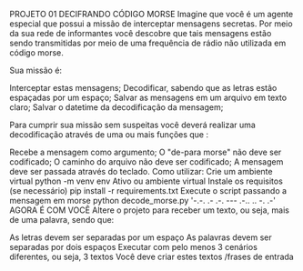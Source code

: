 PROJETO 01
DECIFRANDO CÓDIGO MORSE
Imagine que você é um agente especial que possui a missão de interceptar mensagens secretas. Por meio da sua rede de informantes você descobre que tais mensagens estão sendo transmitidas por meio de uma frequência de rádio não utilizada em código morse.



Sua missão é:

Interceptar estas mensagens;
Decodificar, sabendo que as letras estão espaçadas por um espaço;
Salvar as mensagens em um arquivo em texto claro;
Salvar o datetime da decodificação da mensagem;


Para cumprir sua missão sem suspeitas você deverá realizar uma decodificação através de uma ou mais funções que :

Recebe a mensagem como argumento;
O "de-para morse" não deve ser codificado;
O caminho do arquivo não deve ser codificado;
A mensagem deve ser passada através do teclado.
Como utilizar:
Crie um ambiente virtual
python -m venv env
Ativo ou ambiente virtual
Instale os requisitos (se necessário)
pip install -r requirements.txt
Execute o script passando a mensagem em morse
python decode_morse.py '-.-. .- .-. --- .-.. .. -. .-'
AGORA É COM VOCÊ
Altere o projeto para receber um texto, ou seja, mais de uma palavra, sendo que:

As letras devem ser separadas por um espaço
As palavras devem ser separadas por dois espaços
Executar com pelo menos 3 cenários diferentes, ou seja, 3 textos
Você deve criar estes textos /frases de entrada
